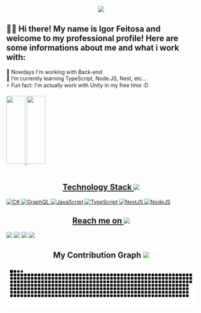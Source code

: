 <p align="center">
<img src="https://media.giphy.com/media/jMywy4Er7JB7zDiU4B/giphy.gif" />
</p>

## 👋🏻 Hi there! My name is <b>Igor Feitosa</b> and welcome to my professional profile! Here are some informations about me and what i work with:

💼 Nowdays I'm working with Back-end <br>
🌱 I’m currently learning TypeScript, Node.JS, Nest, etc... <br>
⚡ Fun fact: I'm actually work with Unity in my free time :D <br>

 <div>
  <a href="https://github.com/Ark-Grayer">
  <img height="180em" width="50em" src="https://github-readme-stats.vercel.app/api?username=arkgrayer&show_icons=true&theme=tokyonight&include_all_commits=true&count_private=true"/>
  <img height="180em" width="50em" src="https://github-readme-stats.vercel.app/api/top-langs/?username=arkgrayer&layout=compact&langs_count=7&theme=tokyonight"/>
</div>
  <br>

<h2 align="center">Technology Stack <img src="https://github.com/ritik307/ritik307/blob/main/images/laptop.gif" width="50"></h2>


![C#](https://img.shields.io/badge/c%23-%23239120.svg?style=for-the-badge&logo=c-sharp&logoColor=white)
![GraphQL](https://img.shields.io/badge/-GraphQL-E10098?style=for-the-badge&logo=graphql&logoColor=white)
![JavaScript](https://img.shields.io/badge/javascript-%23323330.svg?style=for-the-badge&logo=javascript&logoColor=%23F7DF1E)
![TypeScript](https://img.shields.io/badge/typescript-%23007ACC.svg?style=for-the-badge&logo=typescript&logoColor=white)
![NestJS](https://img.shields.io/badge/nestjs-%23E0234E.svg?style=for-the-badge&logo=nestjs&logoColor=white)
![NodeJS](https://img.shields.io/badge/node.js-6DA55F?style=for-the-badge&logo=node.js&logoColor=white)


<h2 align="center">Reach me on <img src="https://media0.giphy.com/media/jqNPzdTTxQfOgOqpO4/source.gif" width="50"></h2>

<div>

  <a href="https://instagram.com/ark.grayer" target="_blank"><img src="https://img.shields.io/badge/-Instagram-%23E4405F?style=for-the-badge&logo=instagram&logoColor=white" target="_blank"></a>
  <a href="https://www.twitch.tv/valleffor" target="_blank"><img src="https://img.shields.io/badge/Twitch-9146FF?style=for-the-badge&logo=twitch&logoColor=white" target="_blank"></a>
  <a href="https://discord.gg/QgWxf2uZ7d" target="_blank"><img src="https://img.shields.io/badge/Discord-7289DA?style=for-the-badge&logo=discord&logoColor=white" target="_blank"></a> 
  <a href = "mailto:igorfeitosa.contact@gmail.com"><img src="https://img.shields.io/badge/-Gmail-%23333?style=for-the-badge&logo=gmail&logoColor=white" target="_blank"></a>
  
  </div>
  
  ##
  
  <h2 align="center"> My Contribution Graph <img src="https://media.giphy.com/media/xUA7aZeLE2e0P7Znz2/giphy.gif" width="50"></h2>
 
  ![Snake animation](https://github.com/ArkGrayer/ArkGrayer/blob/output/github-contribution-grid-snake.svg)

